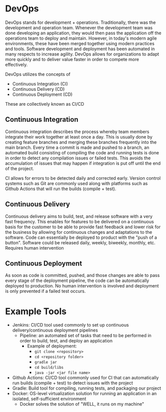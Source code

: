 # DevOps

DevOps stands for development + operations. Traditionally, there was the development and operation team. Whenever the development team was done developing an application, they would then pass the application off the operations team to deploy and maintain. However, in today's modern agile environments, these have been merged together using modern practices and tools. Software development and deployment has been automated in many respects to increase agility. DevOps allows for organizations to adapt more quickly and to deliver value faster in order to compete more effectively.

DevOps utilizes the concepts of
- Continuous Integration (CI)
- Continuous Delivery (CD)
- Continuous Deployment (CD)

These are collectively known as CI/CD

## Continuous Integration
Continuous integration describes the process whereby team members integrate their work together at least once a day. This is usually done by creating feature branches and merging these branches frequently into the main branch. Every time a commit is made and pushed to a branch, an automated build consisting of compiling the code and running tests is done in order to detect any compilation issues or failed tests. This avoids the accumulation of issues that may happen if integration is put off until the end of the project. 

CI allows for errors to be detected daily and corrected early. Version control systems such as Git are commonly used along with platforms such as Github Actions that will run the builds (compile + test).

## Continuous Delivery
Continuous delivery aims to build, test, and release software with a very fast frequency. This enables for features to be delivered on a continuous basis for the customer to be able to provide fast feedback and lower risk for the business by allowing for continuous changes and adaptations to the software. Code can essentially be deployed to product with the "push of a button". Software could be released daily, weekly, biweekly, monthly, etc. Requires human intervention

## Continuous Deployment
As soon as code is committed, pushed, and those changes are able to pass every stage of the deployment pipeline, the code can be automatically deployed to production. No human intervention is involved and deployment is only prevented if a failed test occurs.

# Example Tools
- Jenkins: CI/CD tool used commonly to set up continuous delivery/continuous deployment pipelines
    - Pipeline: an automated set of tasks that need to be performed in order to build, test, and deploy an application
        - Example of deployment:
            - `git clone <repository>`
            - `cd <repository folder>`
            - `gradle jar`
            - `cd build/libs`
            - `java -jar <jar file name>`
- Github Actions: CI/CD tool commonly used for CI that can automatically run builds (compile + test) to detect issues with the project
- Gradle: Build tool for compiling, running tests, and packaging our project
- Docker: OS-level virtualization solution for running an application in an isolated, self-sufficient environment
    - Docker solves the solution of "WELL, it runs on my machine"